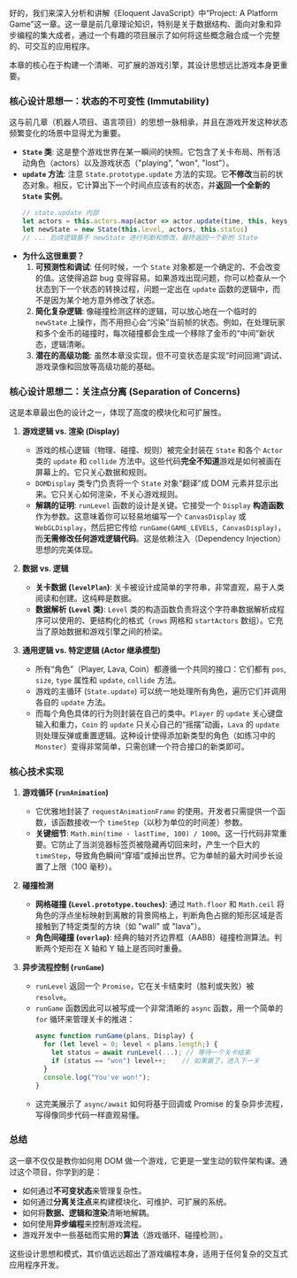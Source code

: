 好的，我们来深入分析和讲解《Eloquent JavaScript》中“Project: A Platform Game”这一章。这一章是前几章理论知识，特别是关于数据结构、面向对象和异步编程的集大成者，通过一个有趣的项目展示了如何将这些概念融合成一个完整的、可交互的应用程序。

本章的核心在于构建一个清晰、可扩展的游戏引擎，其设计思想远比游戏本身更重要。

### 核心设计思想一：状态的不可变性 (Immutability)

这与前几章（机器人项目、语言项目）的思想一脉相承，并且在游戏开发这种状态频繁变化的场景中显得尤为重要。

- **`State` 类**: 这是整个游戏世界在某一瞬间的快照。它包含了关卡布局、所有活动角色（actors）以及游戏状态（"playing", "won", "lost"）。
- **`update` 方法**: 注意 `State.prototype.update` 方法的实现。它**不修改**当前的状态对象。相反，它计算出下一个时间点应该有的状态，并**返回一个全新的 `State` 实例**。
  ```javascript
  // state.update 内部
  let actors = this.actors.map(actor => actor.update(time, this, keys))
  let newState = new State(this.level, actors, this.status)
  // ... 后续逻辑基于 newState 进行判断和修改，最终返回一个新的 State
  ```
- **为什么这很重要？**
  1.  **可预测性和调试**: 任何时候，一个 `State` 对象都是一个确定的、不会改变的值。这使得追踪 bug 变得容易。如果游戏出现问题，你可以检查从一个状态到下一个状态的转换过程，问题一定出在 `update` 函数的逻辑中，而不是因为某个地方意外修改了状态。
  2.  **简化复杂逻辑**: 像碰撞检测这样的逻辑，可以放心地在一个临时的 `newState` 上操作，而不用担心会“污染”当前帧的状态。例如，在处理玩家和多个金币的碰撞时，每次碰撞都会生成一个移除了金币的“中间”新状态，逻辑清晰。
  3.  **潜在的高级功能**: 虽然本章没实现，但不可变状态是实现“时间回溯”调试、游戏录像和回放等高级功能的基础。

### 核心设计思想二：关注点分离 (Separation of Concerns)

这是本章最出色的设计之一，体现了高度的模块化和可扩展性。

1.  **游戏逻辑 vs. 渲染 (Display)**

    - 游戏的核心逻辑（物理、碰撞、规则）被完全封装在 `State` 和各个 `Actor` 类的 `update` 和 `collide` 方法中。这些代码**完全不知道**游戏是如何被画在屏幕上的。它只关心数据和规则。
    - `DOMDisplay` 类专门负责将一个 `State` 对象“翻译”成 DOM 元素并显示出来。它只关心如何渲染，不关心游戏规则。
    - **解耦的证明**: `runLevel` 函数的设计是关键。它接受一个 `Display` **构造函数**作为参数。这意味着你可以轻易地编写一个 `CanvasDisplay` 或 `WebGLDisplay`，然后把它传给 `runGame(GAME_LEVELS, CanvasDisplay)`，而**无需修改任何游戏逻辑代码**。这是依赖注入（Dependency Injection）思想的完美体现。

2.  **数据 vs. 逻辑**

    - **关卡数据 (`levelPlan`)**: 关卡被设计成简单的字符串，非常直观，易于人类阅读和创建。这纯粹是数据。
    - **数据解析 (`Level` 类)**: `Level` 类的构造函数负责将这个字符串数据解析成程序可以使用的、更结构化的格式（`rows` 网格和 `startActors` 数组）。它充当了原始数据和游戏引擎之间的桥梁。

3.  **通用逻辑 vs. 特定逻辑 (Actor 继承模型)**
    - 所有“角色”（Player, Lava, Coin）都遵循一个共同的接口：它们都有 `pos`, `size`, `type` 属性和 `update`, `collide` 方法。
    - 游戏的主循环 (`State.update`) 可以统一地处理所有角色，遍历它们并调用各自的 `update` 方法。
    - 而每个角色具体的行为则封装在自己的类中。`Player` 的 `update` 关心键盘输入和重力，`Coin` 的 `update` 只关心自己的“摇摆”动画，`Lava` 的 `update` 则处理反弹或重置逻辑。这种设计使得添加新类型的角色（如练习中的 `Monster`）变得非常简单，只需创建一个符合接口的新类即可。

### 核心技术实现

1.  **游戏循环 (`runAnimation`)**

    - 它优雅地封装了 `requestAnimationFrame` 的使用。开发者只需提供一个函数，该函数接收一个 `timeStep`（以秒为单位的时间差）参数。
    - **关键细节**: `Math.min(time - lastTime, 100) / 1000`。这一行代码非常重要。它防止了当浏览器标签页被隐藏再切回来时，产生一个巨大的 `timeStep`，导致角色瞬间“穿墙”或掉出世界。它为单帧的最大时间步长设置了上限（100 毫秒）。

2.  **碰撞检测**

    - **网格碰撞 (`Level.prototype.touches`)**: 通过 `Math.floor` 和 `Math.ceil` 将角色的浮点坐标映射到离散的背景网格上，判断角色占据的矩形区域是否接触到了特定类型的方块（如 "wall" 或 "lava"）。
    - **角色间碰撞 (`overlap`)**: 经典的轴对齐边界框（AABB）碰撞检测算法。判断两个矩形在 X 轴和 Y 轴上是否同时重叠。

3.  **异步流程控制 (`runGame`)**
    - `runLevel` 返回一个 `Promise`，它在关卡结束时（胜利或失败）被 `resolve`。
    - `runGame` 函数因此可以被写成一个非常清晰的 `async` 函数，用一个简单的 `for` 循环来管理关卡的推进：
      ```javascript
      async function runGame(plans, Display) {
        for (let level = 0; level < plans.length;) {
          let status = await runLevel(...); // 等待一个关卡结束
          if (status == "won") level++;    // 如果赢了，进入下一关
        }
        console.log("You've won!");
      }
      ```
    - 这完美展示了 `async/await` 如何将基于回调或 Promise 的复杂异步流程，写得像同步代码一样直观易懂。

### 总结

这一章不仅仅是教你如何用 DOM 做一个游戏，它更是一堂生动的软件架构课。通过这个项目，你学到的是：

- 如何通过**不可变状态**来管理复杂性。
- 如何通过**分离关注点**来构建模块化、可维护、可扩展的系统。
- 如何将**数据、逻辑和渲染**清晰地解耦。
- 如何使用**异步编程**来控制游戏流程。
- 游戏开发中一些基础而实用的**算法**（游戏循环、碰撞检测）。

这些设计思想和模式，其价值远远超出了游戏编程本身，适用于任何复杂的交互式应用程序开发。
